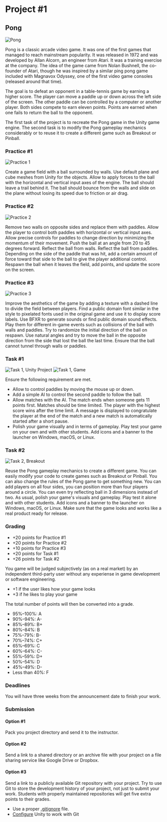 Project #1
==========

## Pong

![Pong](http://i.imgur.com/Uj8TL2E.jpg)

Pong is a classic arcade video game. It was one of the first games that managed
to reach mainstream popularity. It was released in 1972 and was developed by
Allan Alcorn, an engineer from Atari. It was a training exercise at the company.
The idea of the game came from Nolan Bushnell, the co-founder of Atari, though
he was inspired by a similar ping pong game included with Magnavox Odyssey, one
of the first video game consoles (released around that time).

The goal is to defeat an opponent in a table-tennis game by earning a higher
score. The player can move a paddle up or down across the left side of the
screen. The other paddle can be controlled by a computer or another player.
Both sides compete to earn eleven points. Points are earned when one fails to
return the ball to the opponent.

The first task of the project is to recreate the Pong game in the Unity game
engine. The second task is to modify the Pong gameplay mechanics considerably or
to reuse it to create a different game such as Breakout or Pinball.

### Practice #1

![Practice 1](http://i.imgur.com/TNTxs2s.png)

Create a game field with a ball surrounded by walls. Use default plane and cube
meshes from Unity for the objects. Allow to apply forces to the ball with the
horizontal and vertical input axes of the engine. The ball should leave a trail
behind it. The ball should bounce from the walls and slide on the plane without
losing its speed due to friction or air drag.

### Practice #2

![Practice 2](http://i.imgur.com/ecQEFjL.png)

Remove two walls on opposite sides and replace them with paddles. Allow the
player to control both paddles with horizontal or vertical input axes. Allow
precise controls for paddles to change direction by minimizing the momentum of
their movement. Push the ball at an angle from 20 to 45 degrees forward. Reflect
the ball from walls. Reflect the ball from paddles. Depending on the side of the
paddle that was hit, add a certain amount of force toward that side to the ball
to give the player additional control. Respawn the ball when it leaves the
field, add points, and update the score on the screen.

### Practice #3

![Practice 3](http://i.imgur.com/nLfABtV.png)

Improve the aesthetics of the game by adding a texture with a dashed line to
divide the field between players. Find a public domain font similar in the style
to pixelated fonts used in the original game and use it to display score labels.
Use BFXR to generate sounds or find public domain sound effects. Play them for
different in-game events such as collisions of the ball with walls and paddles.
Try to randomize the initial direction of the ball on respawn. Use natural
angles and try to move the ball in the opposite direction from the side that
lost the ball the last time. Ensure that the ball cannot tunnel through walls or
paddles.

### Task #1

![Task 1, Unity Project](http://i.imgur.com/NHGpEPu.png)
![Task 1, Game](http://i.imgur.com/CraJG3p.png)

Ensure the following requirement are met.

* Allow to control paddles by moving the mouse up or down.
* Add a simple AI to control the second paddle to follow the ball.
* Allow matches with the AI. The match ends when someone gets 11 points first.
Matches should be time limited. The player with the highest score wins after the
time limit. A message is displayed to congratulate the player at the end of the
match and a new match is automatically started after a short pause.
* Polish your game visually and in terms of gameplay. Play test your game on
your own and with other students. Add icons and a banner to the launcher on
Windows, macOS, or Linux.

### Task #2

![Task 2, Breakout](http://i.imgur.com/QT7ZbCp.png)

Reuse the Pong gameplay mechanics to create a different game. You can easily
modify your code to create games such as Breakout or Pinball. You can also
change the rules of the Pong game to get something new. You can add players on
all four sides, you can position more than four players around a circle. You can
even try reflecting ball in 3 dimensions instead of two. As usual, polish your
game's visuals and gameplay. Play test it alone and with other students. Add
icons and a banner to the launcher on Windows, macOS, or Linux. Make sure that
the game looks and works like a real product ready for release.

### Grading

* +20 points for Practice #1
* +20 points for Practice #2
* +10 points for Practice #3
* +20 points for Task #1
* +26 points for Task #2

You game will be judged subjectively (as on a real market) by an independent
third-party user without any experiense in game development or software
engineering.

* +1 if the user likes how your game looks
* +3 if he likes to play your game

The total number of points will then be converted into a grade.

* 95%–100%: A
* 90%–94%: A-
* 85%–89%: B+
* 80%–84%: B
* 75%–79%: B-
* 70%–74%: C+
* 65%–69%: C
* 60%–64%: C-
* 55%–59%: D+
* 50%–54%: D
* 45%–49%: D-
* Less than 40%: F

### Deadlines

You will have three weeks from the announcement date to finish your work.

### Submission

#### Option #1

Pack you project directory and send it to the instructor.

#### Option #2

Send a link to a shared directory or an archive file with your project on a file
sharing service like Google Drive or Dropbox.

#### Option #3

Send a link to a publicly available Git repository with your project. Try to use
Git to store the development history of your project, not just to submit your
work. Students with properly maintained repositories will get five extra points
to their grades.

* Use a proper [.gitignore](https://github.com/github/gitignore/blob/master/Unity.gitignore)
file.
* [Configure](http://www.studica.com/blog/how-to-setup-github-with-unity-step-by-step-instructions)
Unity to work with Git

